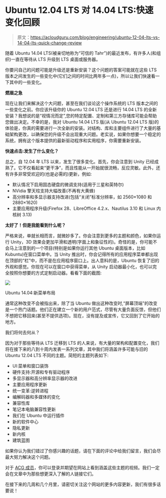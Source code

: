 # Ubuntu 12.04 LTS 对 14.04 LTS:快速变化回顾

> 原文：<https://acloudguru.com/blog/engineering/ubuntu-12-04-lts-vs-14-04-lts-quick-change-review>

随着 Ubuntu 14.04 LTS(被亲切地称为“可信的 Tahr”)的最近发布，有许多人(和组织)一直在等待从 LTS 升级到 LTS 桌面或服务器。

你要问自己的问题可能是升级还是重新安装？这个问题的答案可能就在这些 LTS 版本之间发生的一些变化中(它们之间的时间比两年多一点)，所以让我们快速看一下其中的一些变化。

**燃眉之急**

现在让我们来解决这个大问题，甚至在我们谈论这个操作系统的 LTS 版本之间的一些变化之前。你应该升级你的 Ubuntu 12.04 LTS 还是进行 14.04 LTS 的全新安装？我想说的是“视情况而定”,您的特定配置、定制和第三方存储库可能会帮助您做出决定。不幸的是，我对 Ubuntu 14.04 LTS 版(从 Ubuntu 12.04 LTS 版)的体验是，你真的需要进行一次全新的安装。对结构、库和主要组件进行了大量的基础架构更改，以确保您的升级不会出现重大问题。老实说，如果你想要一个稳定的系统，拥有这个版本提供的最新驱动程序和实用程序，你需要重新安装。

**快速点击:发生了什么变化？**

总之，自 12.04 年 LTS 以来，发生了很多变化。首先，你会注意到 Unity 已经成熟了。它不仅看起来“更干净”，而且性能从一开始就很流畅，反应灵敏。此外，还有许多非常受欢迎的(也是必需的)更新，例如:

*   默认情况下启用固态硬盘的微调支持(适用于三星和英特尔)
*   NVidia 擎天柱支持大幅改善(不再有大黄蜂)
*   高分辨率和多显示器支持改进(包括“关闭”标准分辨率，如 2560×1080 和 2880×1620)
*   主要应用程序升级(Firefox 28、LibreOffice 4.2.x、Nautilus 3.10 和 Linux 内核树 3.13)

**太好了！但是我能看到什么呢？**

严格来说，单就长相而言，就微妙多了。你会注意到更多的主题和颜色，如果你运行 Unity，3D 效果会更加平滑和透明(字面上和象征性的)。奇怪的是，你可能不会马上注意到的一个项目(特别是如果你运行其他 Ubuntu 桌面版本，比如 Kubuntu)在窗口菜单中。当 Unity 推出时，你会记得所有的应用程序菜单都出现在顶部的“栏”中，而不是在应用程序窗口上。出人意料的是，Ubuntu 恢复了旧的外观和感觉。你现在可以在窗口中获得菜单，从 Unity 启动器最小化，也可以完全按照你想要的方式定制启动器。看看下面的截图:

![](img/c34399150e53e38c8c4b67a60d863615.png)

Ubuntu 14.04:新菜单布局

通常这种改变不会被指出来，除了当 Ubuntu 做出这种改变时,“屏幕顶端”的改变是一个热门话题。他们正在建立一个新的用户范式，尽管有大量负面反馈，但他们不想把它移回来(甚至不提供选项)。现在，没有提及或宣传，它又回到了它开始的地方。

我们将何去何从？

因为对于那些等待从 LTS 迁移到 LTS 的人来说，有大量的架构和配置变化，我们将在接下来的八到十周内发表一系列文章，其中我们将涵盖许多可能与旧的 Ubuntu 12.04 LTS 不同的主题。简短的主题列表如下:

*   UI:菜单和窗口装饰
*   硬件支持:开源和专有驱动程序
*   多显示器和高分辨率显示器的改进
*   主要应用程序更新
*   统一变革:逆转进程
*   编解码器和多媒体的变化
*   兼容性库
*   笔记本电脑兼容性更新
*   我们在 Ubuntu 中运行插件
*   新的软件中心
*   隐私更新
*   新内核
*   建筑蓝图

如果你认为我们错过了你感兴趣的话题，请在下面的评论中给我们留言，我们会尽最大努力解决这个问题。

对于 [ACG 成员](https://acloudguru.com/pricing)，你可以登录并期望在网站上看到涵盖这些主题的视频。我们一定会在文章中为那些想更深入了解的人链接它们。

在接下来的几周和几个月里，请密切关注这个网站的更多内容更新，我们有很多话要说！